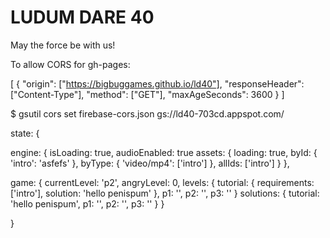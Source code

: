 LUDUM DARE 40
=============

May the force be with us!

To allow CORS for gh-pages:

[
    {
      "origin": ["https://bigbuggames.github.io/ld40"],
      "responseHeader": ["Content-Type"],
      "method": ["GET"],
      "maxAgeSeconds": 3600
    }
]

$ gsutil cors set firebase-cors.json gs://ld40-703cd.appspot.com/

state: {

  engine: {
    isLoading: true,
    audioEnabled: true
    assets: {
      loading: true,
      byId: {
        'intro': 'asfefs'
      },
      byType: {
        'video/mp4': ['intro']
      },
      allIds: ['intro']
    }
  },

  game: {
    currentLevel: 'p2',
    angryLevel: 0,
    levels: {
      tutorial: {
        requirements: ['intro'],
        solution: 'hello penispum'
      },
      p1: '',
      p2: '',
      p3: ''
    }
    solutions: {
      tutorial: 'hello penispum',
      p1: '',
      p2: '',
      p3: ''
    }
  }

}
